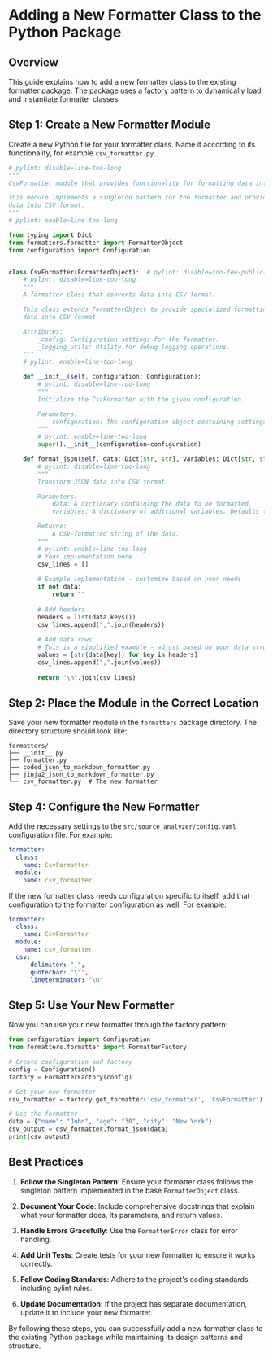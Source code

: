 # Adding a New Formatter Class to the Python Package

## Overview
This guide explains how to add a new formatter class to the existing formatter package. The 
package uses a factory pattern to dynamically load and instantiate formatter classes.

## Step 1: Create a New Formatter Module

Create a new Python file for your formatter class. Name it according to its functionality, for example `csv_formatter.py`.

```python
# pylint: disable=line-too-long
"""
CsvFormatter module that provides functionality for formatting data into CSV format.

This module implements a singleton pattern for the formatter and provides methods for transforming
data into CSV format.
"""
# pylint: enable=line-too-long

from typing import Dict
from formatters.formatter import FormatterObject
from configuration import Configuration


class CsvFormatter(FormatterObject):  # pylint: disable=too-few-public-methods
    # pylint: disable=line-too-long
    """
    A formatter class that converts data into CSV format.

    This class extends FormatterObject to provide specialized formatting capabilities for transforming
    data into CSV format.

    Attributes:
        _config: Configuration settings for the formatter.
        _logging_utils: Utility for debug logging operations.
    """
    # pylint: enable=line-too-long

    def __init__(self, configuration: Configuration):
        # pylint: disable=line-too-long
        """
        Initialize the CsvFormatter with the given configuration.

        Parameters:
            configuration: The configuration object containing settings and parameters for the formatter.
        """
        # pylint: enable=line-too-long
        super().__init__(configuration=configuration)

    def format_json(self, data: Dict[str, str], variables: Dict[str, str] = None) -> str:
        # pylint: disable=line-too-long
        """
        Transform JSON data into CSV format.

        Parameters:
            data: A dictionary containing the data to be formatted.
            variables: A dictionary of additional variables. Defaults to None.

        Returns:
            A CSV-formatted string of the data.
        """
        # pylint: enable=line-too-long
        # Your implementation here
        csv_lines = []
        
        # Example implementation - customize based on your needs
        if not data:
            return ""
            
        # Add headers
        headers = list(data.keys())
        csv_lines.append(",".join(headers))
        
        # Add data rows
        # This is a simplified example - adjust based on your data structure
        values = [str(data[key]) for key in headers]
        csv_lines.append(",".join(values))
        
        return "\n".join(csv_lines)
```

## Step 2: Place the Module in the Correct Location

Save your new formatter module in the `formatters` package directory. The directory structure should look like:

```
formatters/
├── __init__.py
├── formatter.py
├── coded_json_to_markdown_formatter.py
├── jinja2_json_to_markdown_formatter.py
└── csv_formatter.py  # The new formatter
```

## Step 4: Configure the New Formatter

Add the necessary settings to the `src/source_analyzer/config.yaml` configuration file. For example:

```yaml
formatter:
  class:
    name: CsvFormatter
  module:
    name: csv_formatter
```

If the new formatter class needs configuration specific to itself, add that configuration to the
formatter configuration as well. For example:

```yaml
formatter:
  class:
    name: CsvFormatter
  module:
    name: csv_formatter
  csv:
      delimiter: ",",
      quotechar: "\"",
      lineterminator: "\n"
```

## Step 5: Use Your New Formatter

Now you can use your new formatter through the factory pattern:

```python
from configuration import Configuration
from formatters.formatter import FormatterFactory

# Create configuration and factory
config = Configuration()
factory = FormatterFactory(config)

# Get your new formatter
csv_formatter = factory.get_formatter('csv_formatter', 'CsvFormatter')

# Use the formatter
data = {"name": "John", "age": "30", "city": "New York"}
csv_output = csv_formatter.format_json(data)
print(csv_output)
```

## Best Practices

1. **Follow the Singleton Pattern**: Ensure your formatter class follows the singleton pattern implemented in the base `FormatterObject` class.

2. **Document Your Code**: Include comprehensive docstrings that explain what your formatter does, its parameters, and return values.

3. **Handle Errors Gracefully**: Use the `FormatterError` class for error handling.

4. **Add Unit Tests**: Create tests for your new formatter to ensure it works correctly.

5. **Follow Coding Standards**: Adhere to the project's coding standards, including pylint rules.

6. **Update Documentation**: If the project has separate documentation, update it to include your new formatter.

By following these steps, you can successfully add a new formatter class to the existing Python package while maintaining its design patterns and structure.